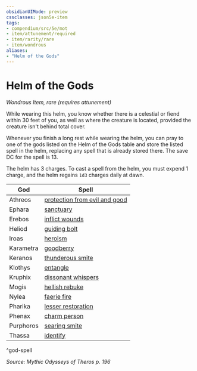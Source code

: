 ```yaml
---
obsidianUIMode: preview
cssclasses: json5e-item
tags:
- compendium/src/5e/mot
- item/attunement/required
- item/rarity/rare
- item/wondrous
aliases: 
- "Helm of the Gods"
---
```

# Helm of the Gods
*Wondrous Item, rare (requires attunement)*  


While wearing this helm, you know whether there is a celestial or fiend within 30 feet of you, as well as where the creature is located, provided the creature isn't behind total cover.

Whenever you finish a long rest while wearing the helm, you can pray to one of the gods listed on the Helm of the Gods table and store the listed spell in the helm, replacing any spell that is already stored there. The save DC for the spell is 13.

The helm has 3 charges. To cast a spell from the helm, you must expend 1 charge, and the helm regains `1d3` charges daily at dawn.

| God | Spell |
|-----|-------|
| Athreos | [protection from evil and good](compendium/spells/protection-from-evil-and-good.md) |
| Ephara | [sanctuary](compendium/spells/sanctuary.md) |
| Erebos | [inflict wounds](compendium/spells/inflict-wounds.md) |
| Heliod | [guiding bolt](compendium/spells/guiding-bolt.md) |
| Iroas | [heroism](compendium/spells/heroism.md) |
| Karametra | [goodberry](compendium/spells/goodberry.md) |
| Keranos | [thunderous smite](compendium/spells/thunderous-smite.md) |
| Klothys | [entangle](compendium/spells/entangle.md) |
| Kruphix | [dissonant whispers](compendium/spells/dissonant-whispers.md) |
| Mogis | [hellish rebuke](compendium/spells/hellish-rebuke.md) |
| Nylea | [faerie fire](compendium/spells/faerie-fire.md) |
| Pharika | [lesser restoration](compendium/spells/lesser-restoration.md) |
| Phenax | [charm person](compendium/spells/charm-person.md) |
| Purphoros | [searing smite](compendium/spells/searing-smite.md) |
| Thassa | [identify](compendium/spells/identify.md) |
^god-spell

*Source: Mythic Odysseys of Theros p. 196*
